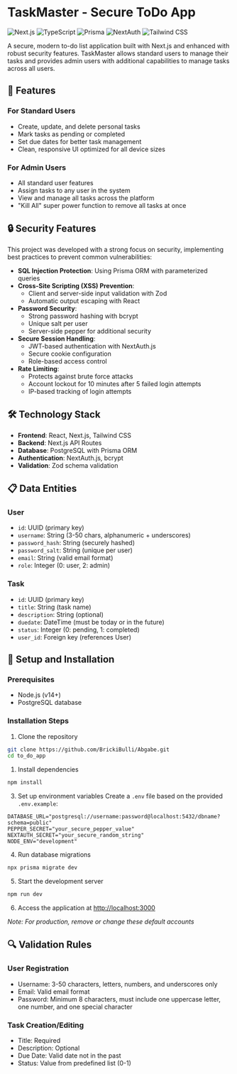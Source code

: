 # TaskMaster - Secure ToDo App

![Next.js](https://img.shields.io/badge/Next.js-15.2.3-black)
![TypeScript](https://img.shields.io/badge/TypeScript-5.x-blue)
![Prisma](https://img.shields.io/badge/Prisma-6.5.0-teal)
![NextAuth](https://img.shields.io/badge/NextAuth-4.24.11-green)
![Tailwind CSS](https://img.shields.io/badge/Tailwind-4.x-purple)

A secure, modern to-do list application built with Next.js and enhanced with robust security features. TaskMaster allows standard users to manage their tasks and provides admin users with additional capabilities to manage tasks across all users.

## 🚀 Features

### For Standard Users

- Create, update, and delete personal tasks
- Mark tasks as pending or completed
- Set due dates for better task management
- Clean, responsive UI optimized for all device sizes

### For Admin Users

- All standard user features
- Assign tasks to any user in the system
- View and manage all tasks across the platform
- "Kill All" super power function to remove all tasks at once

## 🔒 Security Features

This project was developed with a strong focus on security, implementing best practices to prevent common vulnerabilities:

- **SQL Injection Protection**: Using Prisma ORM with parameterized queries
- **Cross-Site Scripting (XSS) Prevention**:
  - Client and server-side input validation with Zod
  - Automatic output escaping with React
- **Password Security**:
  - Strong password hashing with bcrypt
  - Unique salt per user
  - Server-side pepper for additional security
- **Secure Session Handling**:
  - JWT-based authentication with NextAuth.js
  - Secure cookie configuration
  - Role-based access control
- **Rate Limiting**:
  - Protects against brute force attacks
  - Account lockout for 10 minutes after 5 failed login attempts
  - IP-based tracking of login attempts

## 🛠️ Technology Stack

- **Frontend**: React, Next.js, Tailwind CSS
- **Backend**: Next.js API Routes
- **Database**: PostgreSQL with Prisma ORM
- **Authentication**: NextAuth.js, bcrypt
- **Validation**: Zod schema validation

## 📋 Data Entities

### User

- `id`: UUID (primary key)
- `username`: String (3-50 chars, alphanumeric + underscores)
- `password_hash`: String (securely hashed)
- `password_salt`: String (unique per user)
- `email`: String (valid email format)
- `role`: Integer (0: user, 2: admin)

### Task

- `id`: UUID (primary key)
- `title`: String (task name)
- `description`: String (optional)
- `duedate`: DateTime (must be today or in the future)
- `status`: Integer (0: pending, 1: completed)
- `user_id`: Foreign key (references User)

## 🔧 Setup and Installation

### Prerequisites

- Node.js (v14+)
- PostgreSQL database

### Installation Steps

1. Clone the repository

```bash
git clone https://github.com/BrickiBulli/Abgabe.git
cd to_do_app
```

1. Install dependencies

```bash
npm install
```

3. Set up environment variables
Create a `.env` file based on the provided `.env.example`:

```env
DATABASE_URL="postgresql://username:password@localhost:5432/dbname?schema=public"
PEPPER_SECRET="your_secure_pepper_value"
NEXTAUTH_SECRET="your_secure_random_string"
NODE_ENV="development"
```

4. Run database migrations

```bash
npx prisma migrate dev
```

5. Start the development server

```bash
npm run dev
```

6. Access the application at <http://localhost:3000>

*Note: For production, remove or change these default accounts*

## 🔍 Validation Rules

### User Registration

- Username: 3-50 characters, letters, numbers, and underscores only
- Email: Valid email format
- Password: Minimum 8 characters, must include one uppercase letter, one number, and one special character

### Task Creation/Editing

- Title: Required
- Description: Optional
- Due Date: Valid date not in the past
- Status: Value from predefined list (0-1)
